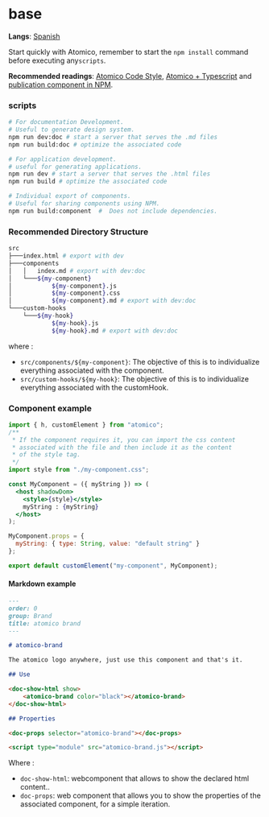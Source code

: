 # base

**Langs**: [Spanish](./lang/spanish.md)

Start quickly with Atomico, remember to start the `npm install` command before executing any`scripts`.

**Recommended readings**: [Atomico Code Style](https://atomico.gitbook.io/doc/guides/code-style), [Atomico + Typescript](https://atomico.gitbook.io/doc/guides/code-style/atomico-+-typescript) and [publication component in NPM](https://atomico.gitbook.io/doc/guides/publish-webcomponent).

### scripts

```bash
# For documentation Development.
# Useful to generate design system.
npm run dev:doc # start a server that serves the .md files
npm run build:doc # optimize the associated code

# For application development.
# useful for generating applications.
npm run dev # start a server that serves the .html files
npm run build # optimize the associated code

# Individual export of components.
# Useful for sharing components using NPM.
npm run build:component  #  Does not include dependencies.

```

### Recommended Directory Structure

```bash
src
├───index.html # export with dev
├───components
│   │   index.md # export with dev:doc
│   └───${my-component}
│           ${my-component}.js
│           ${my-component}.css
│           ${my-component}.md # export with dev:doc
└───custom-hooks
    └───${my-hook}
            ${my-hook}.js
            ${my-hook}.md # export with dev:doc
```

where :

- `src/components/${my-component}`: The objective of this is to individualize everything associated with the component.
- `src/custom-hooks/${my-hook}`: The objective of this is to individualize everything associated with the customHook.

### Component example

```jsx
import { h, customElement } from "atomico";
/**
 * If the component requires it, you can import the css content
 * associated with the file and then include it as the content
 * of the style tag.
 */
import style from "./my-component.css";

const MyComponent = ({ myString }) => (
  <host shadowDom>
    <style>{style}</style>
    myString : {myString}
  </host>
);

MyComponent.props = {
  myString: { type: String, value: "default string" }
};

export default customElement("my-component", MyComponent);
```

#### Markdown example

```md
---
order: 0
group: Brand
title: atomico brand
---

# atomico-brand

The atomico logo anywhere, just use this component and that's it.

## Use

<doc-show-html show>
    <atomico-brand color="black"></atomico-brand>
</doc-show-html>

## Properties

<doc-props selector="atomico-brand"></doc-props>

<script type="module" src="atomico-brand.js"></script>
```

Where :

- `doc-show-html`: webcomponent that allows to show the declared html content..
- `doc-props`: web component that allows you to show the properties of the associated component, for a simple iteration.
